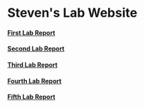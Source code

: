 # Steven's Lab Website

#### [First Lab Report](https://stevendtran.github.io/CSE-15L-Labs/lab1.html)
#### [Second Lab Report](https://stevendtran.github.io/CSE-15L-Labs/labReport2.html)
#### [Third Lab Report](https://stevendtran.github.io/CSE-15L-Labs/lab-report-3-week-6.html)
#### [Fourth Lab Report](https://stevendtran.github.io/CSE-15L-Labs/labReport4.html)
#### [Fifth Lab Report](https://github.com/stevendtran/CSE-15L-Labs/labReport5.html)
